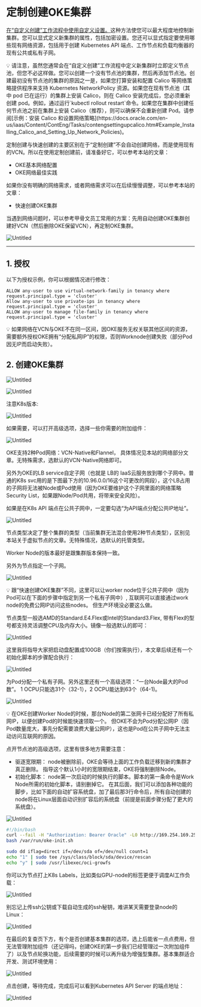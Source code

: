 # 定制创建OKE集群

[在“自定义创建”工作流程中使用自定义设置。](https://docs.oracle.com/en-us/iaas/Content/ContEng/Tasks/contengcreatingclusterusingoke_topic-Using_the_Console_to_create_a_Custom_Cluster_with_Explicitly_Defined_Settings.htm#create-custom-cluster)这种方法使您可以最大程度地控制新集群。您可以显式定义新集群的属性，包括加密设置。您还可以显式指定要使用哪些现有网络资源，包括用于创建 Kubernetes API 端点、工作节点和负载均衡器的现有公共或私有子网。

<aside>
💡 请注意，虽然您通常会在“自定义创建”工作流程中定义新集群时立即定义节点池，但您不必这样做。您可以创建一个没有节点池的集群，然后再添加节点池。创建最初没有节点池的集群的原因之一是，如果您打算安装和配置 Calico 等网络策略提供程序来支持 Kubernetes NetworkPolicy 资源。如果您在现有节点池（其中 pod 已在运行）的集群上安装 Calico，则在 Calico 安装完成后，您必须重新创建 pod。例如，通过运行`kubectl rollout restart`命令。如果您在集群中创建任何节点池之前在集群上安装 Calico（推荐），则可以确保不会重新创建 Pod。请参阅[示例：安装 Calico 和设置网络策略](https://docs.oracle.com/en-us/iaas/Content/ContEng/Tasks/contengsettingupcalico.htm#Example_Installing_Calico_and_Setting_Up_Network_Policies)。

</aside>

定制创建与快速创建的主要区别在于“定制创建”不会自动创建网络，而是使用现有的VCN。所以在使用定制创建前，请准备好它，可以参考本站的文章：

- OKE基本网络配置
- OKE网络最佳实践

如果你没有明确的网络需求，或者网络需求可以在后续慢慢调整，可以参考本站的文章：

- 快速创建OKE集群

当遇到网络问题时，可以参考甲骨文员工常用的方案：先用自动创建OKE集群创建好VCN（然后删除OKE保留VCN），再定制OKE集群。

![Untitled](Untitled%2052.png)

---

## **1. 授权**

以下为授权示例，你可以根据情况进行修改：

```
ALLOW any-user to use virtual-network-family in tenancy where request.principal.type = 'cluster'
Allow any-user to use private-ips in tenancy where request.principal.type = 'cluster'
ALLOW any-user to manage file-family in tenancy where request.principal.type = 'cluster'
```

<aside>
💡 如果网络在VCN与OKE不在同一区间，因OKE服务无权关联其他区间的资源，需要额外授权OKE拥有“分配私网IP”的权限，否则Worknode创建失败（部分Pod因无IP而启动失败）。

</aside>

## **2. 创建OKE集群**

![Untitled](Untitled%2046.png)

![Untitled](Untitled%2052.png)

注意K8s版本:

![Untitled](Untitled%2053.png)

如果需要，可以打开高级选项，选择一些你需要的附加组件：

![Untitled](Untitled%2054.png)

OKE支持2种Pod网络：VCN-Native和Flannel， 具体情况见本站的网络部分文章。无特殊需求，选默认的VCN-Native网络即可。

另外为OKE的LB service自定子网（也就是 LB的 IaaS云服务放到哪个子网中。普通的K8s svc用的是下图最下方的10.96.0.0/16这个可更改的网段），这个LB占用的子网将无法被Node或Pod使用（因为OKE要维护这个子网里面的网络策略 Security List，如果跟Node/Pod共用，将带来安全风险）。

如果是在K8s API 端点在公共子网中，一定要勾选“为API端点分配公共IP地址”。

![Untitled](Untitled%2055.png)

节点类型决定了整个集群的类型（当前集群无法混合使用2种节点类型），区别见本站关于虚拟节点的文章。无特殊情况，选默认的托管类型。

Worker Node的版本最好是跟集群版本保持一致。

另外为节点指定一个子网。

![Untitled](Untitled%2056.png)

<aside>
💡 跟“快速创建OKE集群”不同，这里可以让worker node位于公共子网中（因为Pod可以在下面的步骤中指定到另一个私有子网中）, 互联网可以直接通过work node的免费公网IP访问这些nodes。 但生产环境没必要这么做。

</aside>

节点类型一般选AMD的Standard.E4.Flex或Intel的Standard3.Flex,  带有Flex的型号都支持灵活调整CPU及内存大小。镜像一般选默认的即可：

![Untitled](Untitled%2057.png)

这里我将指导大家把启动盘配置成100GB（你们按需执行），本文章后续还有一个初始化脚本的步骤配合执行：

![Untitled](Untitled%2058.png)

为Pod分配一个私有子网。另外这里还有一个高级选项：“一台Node最大的Pod数”。 1 OCPU只能选31个（32-1），2 OCPU能达到63个（64-1)。

![Untitled](Untitled%2059.png)

<aside>
💡  在OKE创建Worker Node的时候，那台Node的第二张网卡已经分配好了所有私网IP，以便创建Pod的时候能快速领取一个。 但OKE不会为Pod分配公网IP（因Pod数量庞大，事先分配需要浪费大量公网IP），这也是Pod在公共子网中无法主动访问互联网的原因。

</aside>

点开节点池的高级选项，这里有很多地方需要注意：

- 驱逐宽限期： node被删除前，OKE会等待上面的工作负载迁移到新的集群才真正删除。 指导这个默认1小时的宽限期结束，OKE将强制删除Node。
- 初始化脚本： node第一次启动的时候执行的脚本。脚本的第一条命令是Work Node所需的初始化脚本，请别删掉它。 在其后面，我们可以添加各种功能的脚步，比如下面的自动扩容系统盘，加了最后那3行命令后，所有自动创建的node将在Linux层面自动识别扩容后的系统盘（前提是前面步骤分配了更大的系统盘）。

![Untitled](Untitled%2060.png)

```bash
#!/bin/bash
curl --fail -H "Authorization: Bearer Oracle" -L0 http://169.254.169.254/opc/v2/instance/metadata/oke_init_script | base64 --decode >/var/run/oke-init.sh
bash /var/run/oke-init.sh

sudo dd iflag=direct if=/dev/sda of=/dev/null count=1
echo "1" | sudo tee /sys/class/block/sda/device/rescan
echo "y" | sudo /usr/libexec/oci-growfs
```

你可以为节点打上K8s Labels，比如类似GPU-node的标签更便于调度AI工作负载：

![Untitled](Untitled%2061.png)

别忘记上传ssh公钥或下载自动生成的ssh秘钥，难讲某天需要登录node的Linux：

![Untitled](Untitled%2062.png)

在最后的复查页下方，有个是否创建基本集群的选项，选上后能省一点点费用，但无法管理附加组件（还记得吗，创建OKE的第一步我们已经管理过一次附加组件了）以及节点轮换功能，后续需要的时候可以再升级为增强型集群。基本集群适合开发、测试环境使用：

![Untitled](Untitled%2063.png)

点击创建，等待完成，完成后可以看到Kubernetes API Server 的端点地址：

![Untitled](Untitled%2051.png)